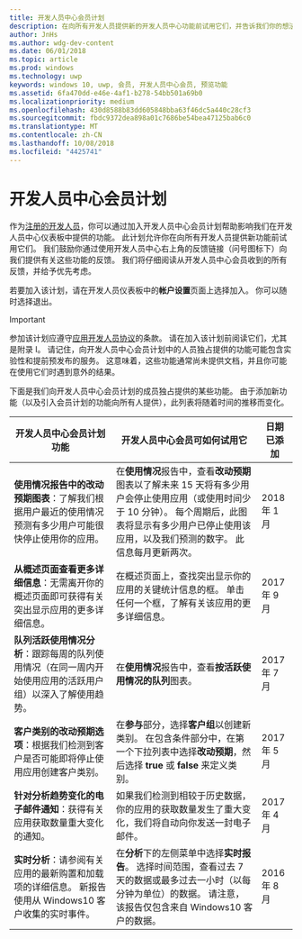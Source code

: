 ```yaml
---
title: 开发人员中心会员计划
description: 在向所有开发人员提供新的开发人员中心功能前试用它们，并告诉我们你的想法。
author: JnHs
ms.author: wdg-dev-content
ms.date: 06/01/2018
ms.topic: article
ms.prod: windows
ms.technology: uwp
keywords: windows 10, uwp, 会员, 开发人员中心会员, 预览功能
ms.assetid: 6fa470dd-e46e-4af1-b278-54bb501a69b0
ms.localizationpriority: medium
ms.openlocfilehash: 430d8588b83dd605848bba63f46dc5a440c28cf3
ms.sourcegitcommit: fbdc9372dea898a01c7686be54bea47125bab6c0
ms.translationtype: MT
ms.contentlocale: zh-CN
ms.lasthandoff: 10/08/2018
ms.locfileid: "4425741"
---
```

# <a name="dev-center-insider-program"></a>开发人员中心会员计划

作为[注册的开发人员](http://go.microsoft.com/fwlink/?LinkID=615100)，你可以通过加入开发人员中心会员计划帮助影响我们在开发人员中心仪表板中提供的功能。 此计划允许你在向所有开发人员提供新功能前试用它们。 我们鼓励你通过使用开发人员中心右上角的反馈链接（问号图标下）向我们提供有关这些功能的反馈。 我们将仔细阅读从开发人员中心会员收到的所有反馈，并给予优先考虑。

若要加入该计划，请在开发人员仪表板中的**帐户设置**页面上选择加入。 你可以随时选择退出。

> [!IMPORTANT]
> 参加该计划应遵守[应用开发人员协议](https://docs.microsoft.com/legal/windows/agreements/app-developer-agreement)的条款。 请在加入该计划前阅读它们，尤其是附录 I。 请记住，向开发人员中心会员计划中的人员独占提供的功能可能包含实验性和提前预发布的服务。 这意味着，这些功能通常尚未提供文档，并且你可能在使用它们时遇到意外的结果。

下面是我们向开发人员中心会员计划的成员独占提供的某些功能。 由于添加新功能（以及引入会员计划的功能向所有人提供），此列表将随着时间的推移而变化。

| 开发人员中心会员计划功能   | 开发人员中心会员可如何试用它 | 日期已添加 |
|--------------------------------------|------------------------------------|------------|
|**使用情况报告中的改动预期图表**：了解我们根据用户最近的使用情况预测有多少用户可能很快停止使用你的应用。 | 在**使用情况**报告中，查看**改动预期**图表以了解未来 15 天将有多少用户会停止使用应用（或使用时间少于 10 分钟）。 每个周期后，此图表将显示有多少用户已停止使用该应用，以及我们预测的数字。 此信息每月更新两次。  | 2018 年 1 月 |
|**从概述页面查看更多详细信息**：无需离开你的概述页面即可获得有关突出显示应用的更多详细信息。 | 在概述页面上，查找突出显示你的应用的关键统计信息的框。 单击任何一个框，了解有关该应用的更多详细信息。 | 2017 年 9 月 |
|**队列活跃使用情况分析**：跟踪每周的队列使用情况（在同一周内开始使用应用的活跃用户组）以深入了解使用趋势。  | 在**使用情况**报告中，查看**按活跃使用情况的队列**图表。  |2017 年 7 月|
|**客户类别的改动预期选项**：根据我们检测到客户是否可能即将停止使用应用创建客户类别。  | 在**参与**部分，选择**客户组**以创建新类别。 在包含条件部分中，在第一个下拉列表中选择**改动预期**，然后选择 **true** 或 **false** 来定义类别。 |2017 年 5 月|
|**针对分析趋势变化的电子邮件通知**：获得有关应用获取数量重大变化的通知。 | 如果我们检测到相较于历史数据，你的应用的获取数量发生了重大变化，我们将自动向你发送一封电子邮件。 |2017 年 4 月|
|**实时分析**：请参阅有关应用的最新购置和加载项的详细信息。 新报告使用从 Windows10 客户收集的实时事件。 | 在**分析**下的左侧菜单中选择**实时报告**。 选择时间范围，查看过去 7 天的数据或最多过去一小时（以每分钟为单位）的数据。 请注意，该报告仅包含来自 Windows10 客户的数据。  |2016 年 8 月|
